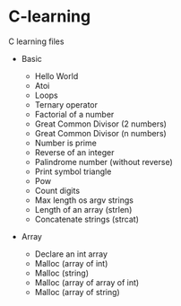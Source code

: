 # C-learning

C learning files

* Basic
  - Hello World
  - Atoi
  - Loops
  - Ternary operator
  - Factorial of a number
  - Great Common Divisor (2 numbers)
  - Great Common Divisor (n numbers)
  - Number is prime
  - Reverse of an integer
  - Palindrome number (without reverse)
  - Print symbol triangle
  - Pow
  - Count digits
  - Max length os argv strings
  - Length of an array (strlen)
  - Concatenate strings (strcat)

* Array
  - Declare an int array
  - Malloc (array of int)
  - Malloc (string)
  - Malloc (array of array of int)
  - Malloc (array of string)
